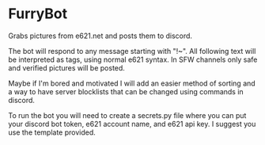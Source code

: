 # FurryBot

Grabs pictures from e621.net and posts them to discord.

The bot will respond to any message starting with "!~". All following text will be interpreted as tags, using normal e621 syntax. In SFW channels only safe and verified pictures will be posted.

Maybe if I'm bored and motivated I will add an easier method of sorting and a way to have server blocklists that can be changed using commands in discord.

To run the bot you will need to create a secrets.py file where you can put your discord bot token, e621 account name, and e621 api key. I suggest you use the template provided.

